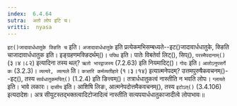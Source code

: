 ```yaml
---
index:  6.4.64
sutra:  अतो लोप इटि च।
vritti:  nyasa
---
```


`इट()जादावार्धधातुके क्ङिति च` इति। `अजादावार्धधातुके` इति प्रत्येकमभिसम्बध्यते--इट()जादावार्धधातुके, क्ङिति चाजादावार्धधातुक इति। इङ्ग्रहणमक्ङिदर्थम्()। `पपिथ` इति। पातेः विबतेर्वा लिट्(), सिप्(), `परस्मैपदानाम्()` (३।४।८२) इत्यादिना तस्य थल्? `ऋतो भारद्वाजस्य` (7.2.63) इति नियमादिट्()। `गोदः` इति। `आतोऽनुपसर्गे कः` (3.2.3)। 
`व्यत्यरे, व्यत्यले` ति। `कत्र्तरि कर्मव्यतीहारे` (१।३।१४) इत्यात्मनेपदम्? उत्तमपुरुषैकवचनम्()--इट्(), तस्य `सार्वधातुकमपित्()` (1.2.4) इति ङित्त्वम्()। तत्रार्धधातुकत्वं नास्तीति न भवति लोपः। 
`ग्लायते` इति। भावे लकारः। `दासीय` इति। आशिषि लिङः, आत्मनेपदोत्तमैकवचनम्(), तस्य `इटोऽत्()` (3.4.106) इत्यदादेशः। अत्र सीयुटस्तद्भक्तत्वादिटोजादित्वं नास्तीति सत्यपयार्धधातुकाजादीत्वे लोपाभावः॥
